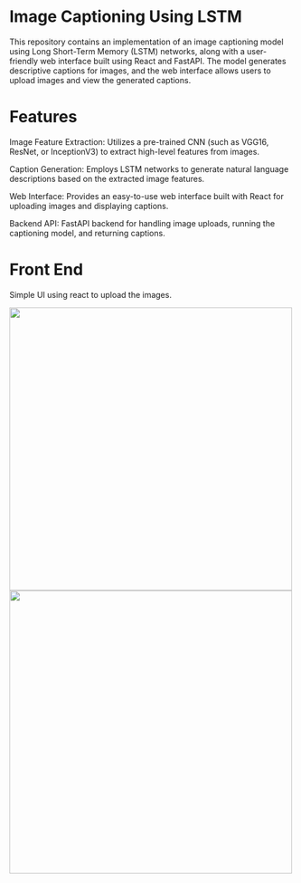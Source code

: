 # Image Captioning Using LSTM

This repository contains an implementation of an image captioning model using Long Short-Term Memory (LSTM) networks, along with a user-friendly web interface built using React and FastAPI. The model generates descriptive captions for images, and the web interface allows users to upload images and view the generated captions.

# Features

Image Feature Extraction: Utilizes a pre-trained CNN (such as VGG16, ResNet, or InceptionV3) to extract high-level features from images.

Caption Generation: Employs LSTM networks to generate natural language descriptions based on the extracted image features.

Web Interface: Provides an easy-to-use web interface built with React for uploading images and displaying captions.

Backend API: FastAPI backend for handling image uploads, running the captioning model, and returning captions.

# Front End

Simple UI using react to upload the images.

<img src="https://github.com/Sharathprasaath/Image-Captioning/assets/116355960/5980db46-15b4-48d9-9b26-f6607c942745" width="500" />
<img src="https://github.com/Sharathprasaath/Image-Captioning/assets/116355960/e7a49420-c245-4b45-97dc-6863a5b78b74" width="500" />
